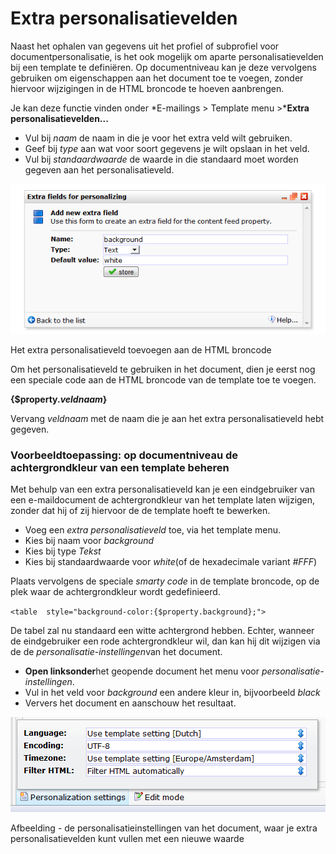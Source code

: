 # Extra personalisatievelden

Naast het ophalen van gegevens uit het profiel of subprofiel voor
documentpersonalisatie, is het ook mogelijk om aparte
personalisatievelden bij een template te definiëren. Op documentniveau
kan je deze vervolgens gebruiken om eigenschappen aan het document toe
te voegen, zonder hiervoor wijzigingen in de HTML broncode te hoeven
aanbrengen.

Je kan deze functie vinden onder *E-mailings \> Template menu \>***Extra
personalisatievelden...**

-   Vul bij *naam* de naam in die je voor het extra veld wilt gebruiken.
-   Geef bij *type* aan wat voor soort gegevens je wilt opslaan in het
    veld.
-   Vul bij *standaardwaarde* de waarde in die standaard moet worden
    gegeven aan het personalisatieveld.

![add personalization fields](../images/extrapersonalizationfields.png)

Het extra personalisatieveld toevoegen aan de HTML broncode

Om het personalisatieveld te gebruiken in het document, dien je eerst
nog een speciale code aan de HTML broncode van de template toe te
voegen.

**{$property.*veldnaam*}**

Vervang *veldnaam* met de naam die je aan het extra personalisatieveld
hebt gegeven.

### Voorbeeldtoepassing: op documentniveau de achtergrondkleur van een template beheren

Met behulp van een extra personalisatieveld kan je een eindgebruiker van
een e-maildocument de achtergrondkleur van het template laten wijzigen,
zonder dat hij of zij hiervoor de de template hoeft te bewerken.

-   Voeg een *extra personalisatieveld* toe, via het template menu.
-   Kies bij naam voor *background*
-   Kies bij type *Tekst*
-   Kies bij standaardwaarde voor *white*(of de hexadecimale variant
    *\#FFF*)

Plaats vervolgens de speciale *smarty code* in de template broncode, op
de plek waar de achtergrondkleur wordt gedefinieerd.

`<table  style="background-color:{$property.background};">`

De tabel zal nu standaard een witte achtergrond hebben. Echter, wanneer
de eindgebruiker een rode achtergrondkleur wil, dan kan hij dit wijzigen
via de de *personalisatie-instellingen*van het document.

-   **Open linksonder**het geopende document het menu voor
    *personalisatie-instellingen*.
-   Vul in het veld voor *background* een andere kleur in, bijvoorbeeld
    *black*
-   Ververs het document en aanschouw het resultaat.

![Personalization settings](../images/personalizationsettings.png)

Afbeelding - de personalisatieinstellingen van het document, waar je
extra personalisatievelden kunt vullen met een nieuwe waarde



